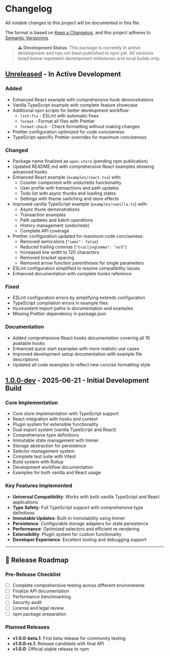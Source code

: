 # Changelog

All notable changes to this project will be documented in this file.

The format is based on [Keep a Changelog](https://keepachangelog.com/en/1.0.0/), and this project
adheres to [Semantic Versioning](https://semver.org/spec/v2.0.0.html).

> **⚠️ Development Status**: This package is currently in active development and has not been published to npm yet. All versions listed below represent development milestones and local builds only.

## [Unreleased] - In Active Development

### Added

- Enhanced React example with comprehensive hook demonstrations
- Vanilla TypeScript example with complete feature showcase  
- Additional npm scripts for better development workflow:
  - `lint:fix` - ESLint with automatic fixes
  - `format` - Format all files with Prettier
  - `format:check` - Check formatting without making changes
- Prettier configuration optimized for code conciseness
- TypeScript-specific Prettier overrides for maximum conciseness

### Changed

- Package name finalized as `open-store` (pending npm publication)
- Updated README.md with comprehensive React examples showing advanced hooks
- Enhanced React example (`examples/react.tsx`) with:
  - Counter component with undo/redo functionality
  - User profile with transactions and path updates
  - Todo list with async thunks and loading states
  - Settings with theme switching and store effects
- Improved vanilla TypeScript example (`examples/vanilla.ts`) with:
  - Async thunk demonstrations
  - Transaction examples
  - Path updates and batch operations
  - History management (undo/redo)
  - Complete API coverage
- Prettier configuration updated for maximum code conciseness:
  - Removed semicolons (`"semi": false`)
  - Reduced trailing commas (`"trailingComma": "es5"`)
  - Increased line width to 120 characters
  - Removed bracket spacing
  - Removed arrow function parentheses for single parameters
- ESLint configuration simplified to resolve compatibility issues
- Enhanced documentation with complete hooks reference

### Fixed

- ESLint configuration errors by simplifying extends configuration
- TypeScript compilation errors in example files
- Inconsistent import paths in documentation and examples
- Missing Prettier dependency in package.json

### Documentation

- Added comprehensive React hooks documentation covering all 16 available hooks
- Enhanced quick start examples with more realistic use cases
- Improved development setup documentation with example file descriptions
- Updated all code examples to reflect new concise formatting style

## [1.0.0-dev] - 2025-06-21 - Initial Development Build

### Core Implementation

- Core store implementation with TypeScript support
- React integration with hooks and context
- Plugin system for extensible functionality
- Dual export system (vanilla TypeScript and React)
- Comprehensive type definitions
- Immutable state management with Immer
- Storage abstraction for persistence
- Selector management system
- Complete test suite with Vitest
- Build system with Rollup
- Development workflow documentation
- Examples for both vanilla and React usage

### Key Features Implemented

- **Universal Compatibility**: Works with both vanilla TypeScript and React applications
- **Type Safety**: Full TypeScript support with comprehensive type definitions
- **Immutable Updates**: Built-in immutability using Immer
- **Persistence**: Configurable storage adapters for state persistence
- **Performance**: Optimized selectors and efficient re-rendering
- **Extensibility**: Plugin system for custom functionality
- **Developer Experience**: Excellent tooling and debugging support

---

## 🚀 Release Roadmap

### Pre-Release Checklist

- [ ] Complete comprehensive testing across different environments
- [ ] Finalize API documentation
- [ ] Performance benchmarking
- [ ] Security audit
- [ ] License and legal review
- [ ] npm package preparation

### Planned Releases

- **v1.0.0-beta.1**: First beta release for community testing
- **v1.0.0-rc.1**: Release candidate with final API
- **v1.0.0**: Official stable release to npm

[Unreleased]: https://github.com/yourusername/open-store/compare/v1.0.0-dev...HEAD
[1.0.0-dev]: https://github.com/yourusername/open-store/tree/v1.0.0-dev

